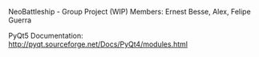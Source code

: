 NeoBattleship - Group Project (WIP)
Members: Ernest Besse, Alex, Felipe Guerra



PyQt5 Documentation: http://pyqt.sourceforge.net/Docs/PyQt4/modules.html
